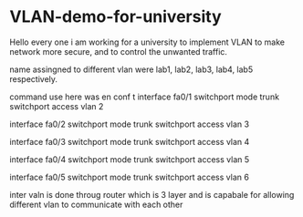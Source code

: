 # VLAN-demo-for-university
Hello every one i am working for a university to implement VLAN to make network more secure, and to control the unwanted traffic. 

name assingned to different vlan were lab1, lab2, lab3, lab4, lab5 respectively.

command use here was 
en
conf t
interface fa0/1
switchport mode trunk
switchport access vlan 2

interface fa0/2
switchport mode trunk
switchport access vlan 3

interface fa0/3
switchport mode trunk
switchport access vlan 4

interface fa0/4
switchport mode trunk
switchport access vlan 5

interface fa0/5
switchport mode trunk
switchport access vlan 6

inter valn is done throug router which is 3 layer and is capabale for allowing different vlan to communicate with each other

